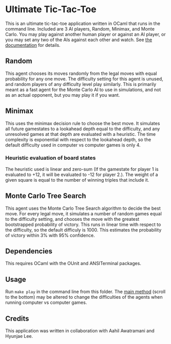 # Ultimate Tic-Tac-Toe
This is an ultimate tic-tac-toe application written in OCaml that runs in the command line. Included are 3 AI players, Random, Minimax, and Monte Carlo. You may play against another human player or against an AI player, or you may set any two of the AIs against each other and watch. See [the documentation](./doc.private/index.html) for details.

## Random
This agent chooses its moves randomly from the legal moves with equal probability for any one move. The difficulty setting for this agent is unused, and random players of any difficulty level play similarly. This is primarily meant as a fast agent for the Monte Carlo AI to use in simulations, and not as an actual opponent, but you may play it if you want.

## Minimax
This uses the minimax decision rule to choose the best move. It simulates all future gamestates to a lookahead depth equal to the difficulty, and any unresolved games at that depth are evaluated with a heuristic. The time complexity is exponential with respect to the lookahead depth, so the default difficulty used in computer vs computer games is only 4. 
 
### Heuristic evaluation of board states
The heuristic used is linear and zero-sum (If the gamestate for player 1 is evaluated to +12, it will be evaluated to -12 for player 2.). The weight of a given square is equal to the number of winning triples that include it.

## Monte Carlo Tree Search 
This agent uses the Monte Carlo Tree Search algorithm to decide the best move. For every legal move, it simulates a number of random games equal to the difficulty setting, and chooses the move with the greatest bootstrapped probability of victory. This runs in linear time with respect to the difficulty, so the default difficuly is 1000. This estimates the probability of victory within 3% with 95% confidence.

## Dependencies
This requires OCaml with the OUnit and ANSITerminal packages. 

## Usage
Run `make play` in the command line from this folder. The [main method](./main.ml) (scroll to the bottom) may be altered to change the difficulties of the agents when running computer vs computer games.

## Credits
This application was written in collaboration with Aahil Awatramani and Hyunjae Lee. 